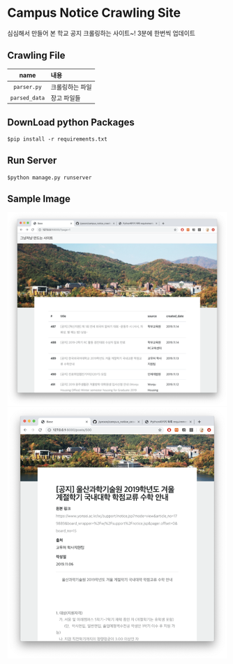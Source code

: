 # Campus Notice Crawling Site

심심해서 만들어 본 학교 공지 크롤링하는 사이트~!
3분에 한번씩 업데이트

## Crawling File

|name | 내용 |
|:---:|:---|
`parser.py` | 크롤링하는 파일
`parsed_data` | 장고 파일들


## DownLoad python Packages
```text
$pip install -r requirements.txt
```

## Run Server
```text
$python manage.py runserver
```

## Sample Image

![crawling1.png](./images/crawling1.png)
![crawling2.png](./images/crawling2.png)